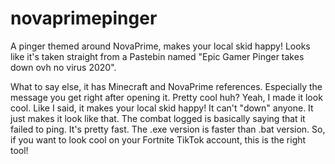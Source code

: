 # novaprimepinger
A pinger themed around NovaPrime, makes your local skid happy! Looks like it's taken straight from a Pastebin named "Epic Gamer Pinger takes down ovh no virus 2020".
                         
What to say else, it has Minecraft and NovaPrime references. Especially the message you get right after opening it.
Pretty cool huh? Yeah, I made it look cool. Like I said, it makes your local skid happy!
It can't "down" anyone. It just makes it look like that. The combat logged is basically saying that it failed to ping. It's pretty fast.
The .exe version is faster than .bat version. So, if you want to look cool on your Fortnite TikTok account, this is the right tool!
